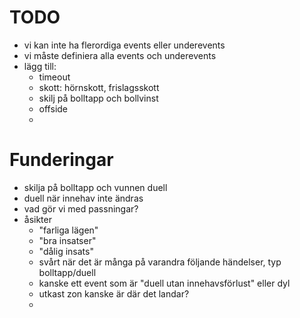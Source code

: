 # TODO
* vi kan inte ha flerordiga events eller underevents 
* vi måste definiera alla events och underevents
* lägg till:
  * timeout
  * skott: hörnskott, frislagsskott
  * skilj på bolltapp och bollvinst
  * offside
  * 


# Funderingar
* skilja på bolltapp och vunnen duell
* duell när innehav inte ändras
* vad gör vi med passningar?
* åsikter
  * "farliga lägen"
  * "bra insatser"
  * "dålig insats"
  * svårt när det är många på varandra följande händelser, typ bolltapp/duell
  * kanske ett event som är "duell utan innehavsförlust" eller dyl
  * utkast zon kanske är där det landar?
  * 